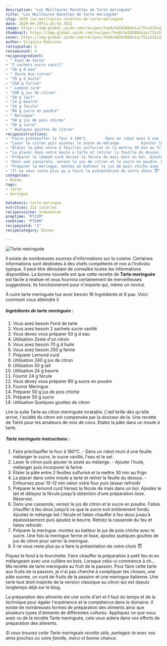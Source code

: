 ```yaml
---
description: "Les Meilleures Recettes de Tarte meringuée"
title: "Les Meilleures Recettes de Tarte meringuée"
slug: 1035-les-meilleures-recettes-de-tarte-meringuee
date: 2020-09-29T11:35:54.781Z
image: https://img-global.cpcdn.com/recipes/fee8c4a58308da1a/751x532cq70/tarte-meringuee-photo-principale-de-la-recette.jpg
thumbnail: https://img-global.cpcdn.com/recipes/fee8c4a58308da1a/751x532cq70/tarte-meringuee-photo-principale-de-la-recette.jpg
cover: https://img-global.cpcdn.com/recipes/fee8c4a58308da1a/751x532cq70/tarte-meringuee-photo-principale-de-la-recette.jpg
author: Virginia Robinson
ratingvalue: 5
reviewcount: 4
recipeingredient:
- " Fond de tarte"
- "2 sachets sucre vanill"
- "50 g d eau"
- " Zeste dun citron"
- "70 g d huile"
- "250 g farine"
- " Lemond curd"
- "240 g jus de citron"
- "50 g lait"
- "24 g beurre"
- "24 g fecule"
- "80 g sucre en poudre"
- " Meringue"
- "50 g jus de pois chiche"
- "50 g sucre"
- " Quelques gouttes de citron"
recipeinstructions:
- "Faire préchauffer le four à 180°C.		 Dans un robot muni d une feuille mélanger le sucre, le sucre vanillé, l&#39;eau et le sel."
- "Laver le citron puis ajouter le zeste au mélange.		 Ajouter l&#39;huile, mélanger puis incorporer la farine"
- "Étaler la pâte entre 2 feuilles sulfurisé et la mettre 30 min au frigo"
- "La placer dans votre moule a tarte et retirer la feuille du dessus.		 Enfournez pour 10-12 min selon votre four puis laisser refroidir"
- "Préparer le lemond curd Versez la fécule de maïs dans un bol. Ajoutez le lait et délayez la fécule jusqu’à obtention d’une préparation lisse. Réservez."
- "Dans une casserole, versez le jus de citron et le sucre en poudre. Faites chauffer à feu doux jusqu’à ce que le sucre soit entièrement fondu. Ajoutez le mélange lait / fécule et faites chauffer à feu doux jusqu’à épaississement puis ajoutez le beurre. Retirez la casserole du feu et faites refroidir."
- "Préparer la meringue. montez au batteur le jus de pois chiche avec le sucre. Une fois la meringue ferme et lisse, ajoutez quelques gouttes de jus de citron pour serrer la meringue."
- "Il ne vous reste plus qu a faire la présentation de votre choix 😇"
categories:
- Resep
tags:
- tarte
- meringue

katakunci: tarte meringue 
nutrition: 212 calories
recipecuisine: Indonesian
preptime: "PT22M"
cooktime: "PT60M"
recipeyield: "2"
recipecategory: Dinner

---
```



![Tarte meringuée](https://img-global.cpcdn.com/recipes/fee8c4a58308da1a/751x532cq70/tarte-meringuee-photo-principale-de-la-recette.jpg)

Il existe de nombreuses sources d'informations sur la cuisine. Certaines informations sont destinées à des chefs compétents et non à l'individu typique. Il peut être déroutant de connaître toutes les informations disponibles. La bonne nouvelle est que cette recette de <strong> Tarte meringuée </strong> est facile à réaliser et vous fournira certainement de merveilleuses suggestions. Ils fonctionneront pour n'importe qui, même un novice.

<!--inarticleads1-->

À cuire tarte meringuée tue avoir besoin 16 Ingrédients et 8 pas. Voici comment vous atteindre il.

##### Ingrédients de tarte meringuée :

1. Vous avez besoin  Fond de tarte
1. Vous avez besoin 2 sachets sucre vanillé
1. Vous devez vous préparer 50 g d eau
1. Utilisation  Zeste d&#39;un citron
1. Vous avez besoin 70 g d huile
1. Vous avez besoin 250 g farine
1. Préparer  Lemond curd
1. Utilisation 240 g jus de citron
1. Utilisation 50 g lait
1. Utilisation 24 g beurre
1. Fournir 24 g fecule
1. Vous devez vous préparer 80 g sucre en poudre
1. Fournir  Meringue
1. Préparer 50 g jus de pois chiche
1. Préparer 50 g sucre
1. Utilisation  Quelques gouttes de citron


Lire la suite Tarte au citron meringuée inratable. L&#39;œil brille dès qu&#39;elle arrive, l&#39;acidité du citron est compensée par la douceur de la. Une recette de Tahiti pour les amateurs de noix de coco. Etalez la pâte dans un moule à tarte. 

<!--inarticleads2-->

##### Tarte meringuée instructions :

1. Faire préchauffer le four à 180°C.		 - Dans un robot muni d une feuille mélanger le sucre, le sucre vanillé, l&#39;eau et le sel.
1. Laver le citron puis ajouter le zeste au mélange.		 - Ajouter l&#39;huile, mélanger puis incorporer la farine
1. Étaler la pâte entre 2 feuilles sulfurisé et la mettre 30 min au frigo
1. La placer dans votre moule a tarte et retirer la feuille du dessus.		 - Enfournez pour 10-12 min selon votre four puis laisser refroidir
1. Préparer le lemond curd Versez la fécule de maïs dans un bol. Ajoutez le lait et délayez la fécule jusqu’à obtention d’une préparation lisse. Réservez.
1. Dans une casserole, versez le jus de citron et le sucre en poudre. Faites chauffer à feu doux jusqu’à ce que le sucre soit entièrement fondu. Ajoutez le mélange lait / fécule et faites chauffer à feu doux jusqu’à épaississement puis ajoutez le beurre. Retirez la casserole du feu et faites refroidir.
1. Préparer la meringue. montez au batteur le jus de pois chiche avec le sucre. Une fois la meringue ferme et lisse, ajoutez quelques gouttes de jus de citron pour serrer la meringue.
1. Il ne vous reste plus qu a faire la présentation de votre choix 😇


Piquez le fond à la fourchette. Faire chauffer la préparation à petit feu et en mélangeant avec une cuillère en bois. Lorsque celui-ci commence à ch… Ma recette de tarte meringuée au fruit de la passion. Pour faire cette tarte aux fruits de la passion, je n&#39;ai pas cherché à compliquer les choses, une pâte sucrée, un curd de fruits de la passion et une meringue italienne. Une tarte tout droit inspirée de la version classique au citron qui est depuis longtemps déjà sur le blog. 

<!--inarticleads1-->

<p>
La préparation des aliments est une sorte d'art et il faut du temps et de la technique pour égaler l'expérience et la compétence dans le domaine. Il existe de nombreuses formes de préparation des aliments ainsi que plusieurs types d'aliments de différentes cultures. Appliquez ce que vous avez vu de la recette Tarte meringuée, cela vous aidera dans vos efforts de préparation des aliments.
</p>

<p>
<i>Si vous trouvez cette Tarte meringuée recette utile, partagez-la avec vos amis proches ou votre famille, merci et bonne chance.</i>
</p>
